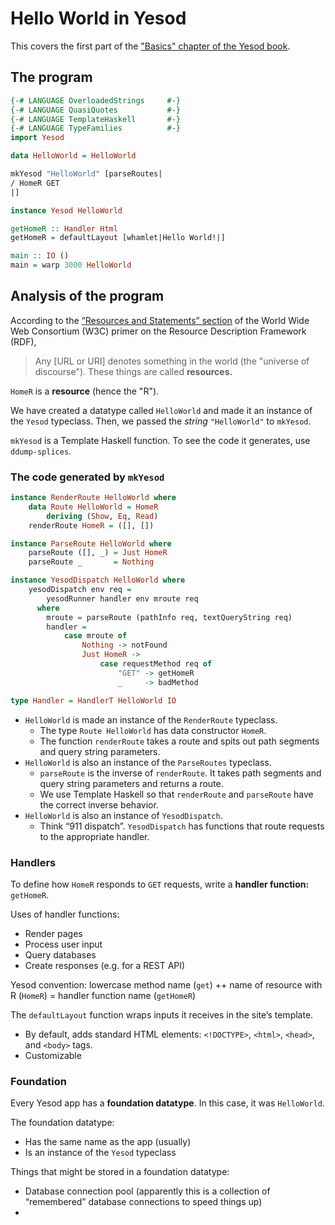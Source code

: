 
# Hello World in Yesod

This covers the first part of the ["Basics" chapter of the Yesod book](https://www.yesodweb.com/book/basics).

## The program

```haskell
{-# LANGUAGE OverloadedStrings     #-}
{-# LANGUAGE QuasiQuotes           #-}
{-# LANGUAGE TemplateHaskell       #-}
{-# LANGUAGE TypeFamilies          #-}
import Yesod

data HelloWorld = HelloWorld

mkYesod "HelloWorld" [parseRoutes|
/ HomeR GET
|]

instance Yesod HelloWorld

getHomeR :: Handler Html
getHomeR = defaultLayout [whamlet|Hello World!|]

main :: IO ()
main = warp 3000 HelloWorld
```
## Analysis of the program

According to the [“Resources and Statements” section](https://www.w3.org/TR/rdf11-concepts/#resources-and-statements) of the World Wide Web Consortium (W3C) primer on the Resource Description Framework (RDF),

> Any \[URL or URI\] denotes something in the world (the "universe of discourse"). These things are called **resources.**

`HomeR` is a **resource** (hence the "R").

We have created a datatype called `HelloWorld` and made it an instance of the `Yesod` typeclass. Then, we passed the *string* `"HelloWorld"` to `mkYesod`.

`mkYesod` is a Template Haskell function. To see the code it generates, use `ddump-splices`.

### The code generated by `mkYesod`
```haskell
instance RenderRoute HelloWorld where
    data Route HelloWorld = HomeR
        deriving (Show, Eq, Read)
    renderRoute HomeR = ([], [])

instance ParseRoute HelloWorld where
    parseRoute ([], _) = Just HomeR
    parseRoute _       = Nothing

instance YesodDispatch HelloWorld where
    yesodDispatch env req =
        yesodRunner handler env mroute req
      where
        mroute = parseRoute (pathInfo req, textQueryString req)
        handler =
            case mroute of
                Nothing -> notFound
                Just HomeR ->
                    case requestMethod req of
                        "GET" -> getHomeR
                        _     -> badMethod

type Handler = HandlerT HelloWorld IO
```

 * `HelloWorld` is made an instance of the `RenderRoute` typeclass.
	 - The type `Route HelloWorld` has data constructor `HomeR`.
	 - The function `renderRoute` takes a route and spits out path segments and query string parameters.
 * `HelloWorld` is also an instance of the `ParseRoutes` typeclass.
	 - `parseRoute` is the inverse of `renderRoute`. It takes path segments and query string parameters and returns a route.
	 - We use Template Haskell so that `renderRoute` and `parseRoute` have the correct inverse behavior.
 * `HelloWorld` is also an instance of `YesodDispatch`.
	 - Think “911 dispatch”. `YesodDispatch` has functions that route requests to the appropriate handler.

### Handlers
To define how `HomeR` responds to `GET` requests, write a **handler function:** `getHomeR`.

Uses of handler functions:

 - Render pages
 - Process user input
 - Query databases
 - Create responses (e.g. for a REST API)

Yesod convention: lowercase method name (`get`) ++ name of resource with R (`HomeR`) = handler function name (`getHomeR`)

The `defaultLayout` function wraps inputs it receives in the site’s template.

 - By default, adds standard HTML elements: `<!DOCTYPE>`, `<html>`, `<head>`, and `<body>` tags.
 - Customizable

### Foundation

Every Yesod app has a **foundation datatype**. In this case, it was `HelloWorld`.

The foundation datatype:

 - Has the same name as the app (usually)
 - Is an instance of the `Yesod` typeclass

Things that might be stored in a foundation datatype:

 - Database connection pool (apparently this is a collection of “remembered” database connections to speed things up)
 - 

<!--stackedit_data:
eyJoaXN0b3J5IjpbLTM2MjY3ODQxMiwtODYyODgwMjMsMjEyMT
I1NDM0MSwyMDA4MTQzMzgyLDE5NzY2MDc3NjMsLTkyNDI4MDA1
Nyw0MzMyMjY2MDEsMTM2MzczMTE2LDU2MjA5MTEwMSwtMTA2ND
I5ODA0M119
-->